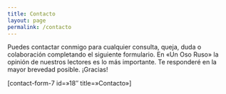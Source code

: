```yaml
---
title: Contacto
layout: page
permalink: /contacto
---
```


Puedes contactar conmigo para cualquier consulta, queja, duda o colaboración completando el siguiente formulario. En «Un Oso Ruso» la opinión de nuestros lectores es lo más importante. Te responderé en la mayor brevedad posible. ¡Gracias!

[contact-form-7 id=»18&#8243; title=»Contacto»]
